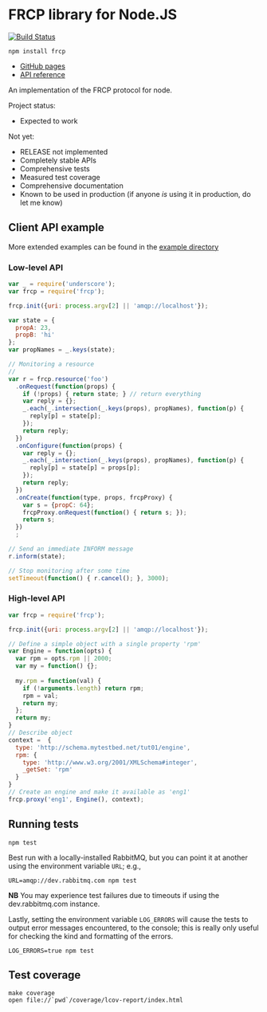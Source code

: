 # FRCP library for Node.JS

[![Build Status](https://travis-ci.org/squaremo/frcp.node.png)](https://travis-ci.org/squaremo/frcp.node)

    npm install frcp

 * [GitHub pages][gh-pages]
 * [API reference][gh-pages-apiref]

An implementation of the FRCP protocol for node.

Project status:

 - Expected to work

Not yet:

 - RELEASE not implemented
 - Completely stable APIs
 - Comprehensive tests
 - Measured test coverage
 - Comprehensive documentation
 - Known to be used in production (if anyone *is* using it in
   production, do let me know)

## Client API example

More extended examples can be found in the [example directory][example-readme]

### Low-level API

```javascript
var _ = require('underscore');
var frcp = require('frcp');

frcp.init({uri: process.argv[2] || 'amqp://localhost'});

var state = {
  propA: 23,
  propB: 'hi'
};
var propNames = _.keys(state);

// Monitoring a resource
//
var r = frcp.resource('foo')
  .onRequest(function(props) {
    if (!props) { return state; } // return everything
    var reply = {};
    _.each(_.intersection(_.keys(props), propNames), function(p) {
      reply[p] = state[p];
    });
    return reply;
  })
  .onConfigure(function(props) {
    var reply = {};
    _.each(_.intersection(_.keys(props), propNames), function(p) {
      reply[p] = state[p] = props[p];
    });
    return reply;
  })
  .onCreate(function(type, props, frcpProxy) {
    var s = {propC: 64};
    frcpProxy.onRequest(function() { return s; });
    return s;
  })
  ;

// Send an immediate INFORM message
r.inform(state);

// Stop monitoring after some time
setTimeout(function() { r.cancel(); }, 3000);
```

### High-level API

```javascript
var frcp = require('frcp');

frcp.init({uri: process.argv[2] || 'amqp://localhost'});

// Define a simple object with a single property 'rpm'
var Engine = function(opts) {
  var rpm = opts.rpm || 2000;
  var my = function() {};
  
  my.rpm = function(val) {
    if (!arguments.length) return rpm;
    rpm = val;
    return my;
  };
  return my;
}
// Describe object
context =  {
  type: 'http://schema.mytestbed.net/tut01/engine',
  rpm: {
    type: 'http://www.w3.org/2001/XMLSchema#integer',
    _getSet: 'rpm'
  }
}
// Create an engine and make it available as 'eng1'
frcp.proxy('eng1', Engine(), context);
```

## Running tests

    npm test

Best run with a locally-installed RabbitMQ, but you can point it at
another using the environment variable `URL`; e.g.,

    URL=amqp://dev.rabbitmq.com npm test

**NB** You may experience test failures due to timeouts if using the
dev.rabbitmq.com instance.

Lastly, setting the environment variable `LOG_ERRORS` will cause the
tests to output error messages encountered, to the console; this is
really only useful for checking the kind and formatting of the errors.

    LOG_ERRORS=true npm test

## Test coverage

    make coverage
    open file://`pwd`/coverage/lcov-report/index.html

[gh-pages]: http://maxott.github.com/frcp4node/
[gh-pages-apiref]: http://maxott.github.com/frcp4node/doc/channel_api.html
[nave]: https://github.com/isaacs/nave
[example-readme]: http://maxott.github.com/frcp4node/examples/README.md
